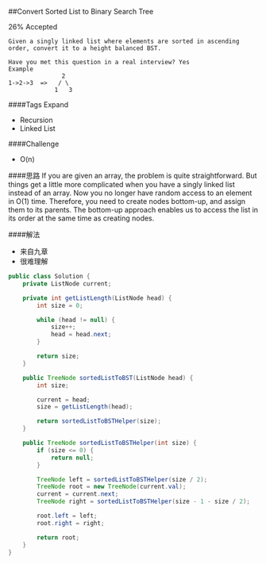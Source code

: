 ##Convert Sorted List to Binary Search Tree

26% Accepted

	Given a singly linked list where elements are sorted in ascending order, convert it to a height balanced BST.

	Have you met this question in a real interview? Yes
	Example
	               2
	1->2->3  =>   / \
	             1   3
####Tags Expand
- Recursion
- Linked List

####Challenge
- O(n)

####思路
	If you are given an array, the problem is quite straightforward.
	But things get a little more complicated when you have a singly linked list instead of an array. Now you no longer have random access to an element in O(1) time.
	Therefore, you need to create nodes bottom-up, and assign them to its parents.
	The bottom-up approach enables us to access the list in its order at the same time as creating nodes.

####解法
- 来自九章
- 很难理解

```java
public class Solution {
    private ListNode current;

    private int getListLength(ListNode head) {
        int size = 0;

        while (head != null) {
            size++;
            head = head.next;
        }

        return size;
    }

    public TreeNode sortedListToBST(ListNode head) {
        int size;

        current = head;
        size = getListLength(head);

        return sortedListToBSTHelper(size);
    }

    public TreeNode sortedListToBSTHelper(int size) {
        if (size <= 0) {
            return null;
        }

        TreeNode left = sortedListToBSTHelper(size / 2);
        TreeNode root = new TreeNode(current.val);
        current = current.next;
        TreeNode right = sortedListToBSTHelper(size - 1 - size / 2);

        root.left = left;
        root.right = right;

        return root;
    }
}
```

